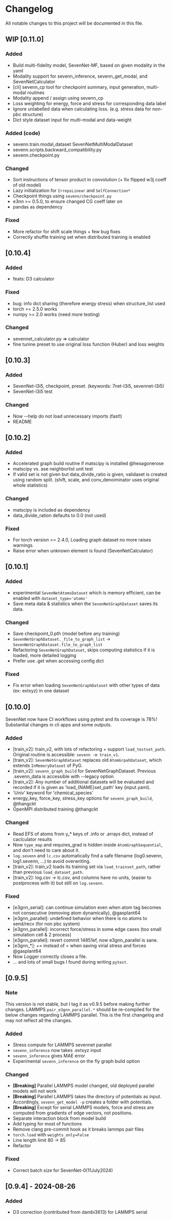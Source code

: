 # Changelog
All notable changes to this project will be documented in this file.


## WIP [0.11.0]
### Added
- Build multi-fidelity model, SevenNet-MF, based on given modality in the yaml
- Modality support for sevenn_inference, sevenn_get_modal, and SevenNetCalculator
- [cli] sevenn_cp tool for checkpoint summary, input generation, multi-modal routines
- Modality append / assign using sevenn_cp
- Loss weighting for energy, force and stress for corresponding data label
- Ignore unlabelled data when calculating loss. (e.g. stress data for non-pbc structure)
- Dict style dataset input for multi-modal and data-weight

### Added (code)
- sevenn.train.modal_dataset SevenNetMultiModalDataset
- sevenn.scripts.backward_compatibility.py
- sevenn.checkpoint.py

### Changed
- Sort instructions of tensor product in convolution (+ fix flipped w3j coeff of old model)
- Lazy initialization for `IrrepsLinear` and `SelfConnection*`
- Checkpoint things using `sevenn/checkpoint.py`
- e3nn >= 0.5.0, to ensure changed CG coeff later on
- pandas as dependency

### Fixed
- More refactor for shift scale things + few bug fixes
- Correctly shuffle training set when distributed training is enabled


## [0.10.4]
### Added
- feats: D3 calculator
### Fixed
- bug: info dict sharing (therefore energy stress) when structure_list used
- torch >= 2.5.0 works
- numpy >= 2.0 works (need more testing)
### Changed
- sevennet_calculator.py => calculator
- fine tunine preset to use original loss function (Huber) and loss weights


## [0.10.3]
### Added
- SevenNet-l3i5, checkpoint, preset. (keywords: 7net-l3i5, sevennet-l3i5)
- SevenNet-l3i5 test
### Changed
- Now --help do not load unnecessary imports (fast!)
- README


## [0.10.2]
### Added
- Accelerated graph build routine if matscipy is installed  @hexagonerose
- matscipy vs. ase neighborlist unit test
- If valid set is not given but data_divide_ratio is given, validaset is created using random split. (shift, scale, and conv_denoiminator uses original whole statistics)
### Changed
- matscipy is included as dependency
- data_divide_ration defaults to 0.0 (not used)
### Fixed
- For torch version >= 2.4.0, Loading graph dataset no more raises warnings.
- Raise error when unknown element is found (SevenNetCalculator)

## [0.10.1]
### Added
- experimental `SevenNetAtomsDataset` which is memory efficient, can be enabled with `dataset_type='atoms'`
- Save meta data & statistics when the `SevenNetGraphDataset` saves its data.
### Changed
- Save checkpoint_0.pth (model before any training)
- `SevenNetGraphDataset._file_to_graph_list` -> `SevenNetGraphDataset.file_to_graph_list`
- Refactoring `SevenNetGraphDataset`, skips computing statistics if it is loaded, more detailed logging
- Prefer use .get when accessing config dict
### Fixed
- Fix error when loading `SevenNetGraphDataset` with other types of data (ex: extxyz) in one dataset


## [0.10.0]
SevenNet now have CI workflows using pytest and its coverage is 78%!
Substantial changes in cli apps and some outputs.

### Added
- [train_v2]: train_v2, with lots of refactoring + support `load_testset_path`. Original routine is accessible: `sevenn -m train_v1`.
- [train_v2]: `SevenNetGraphDataset` replaces old `AtomGrpahDataset`, which extends `InMemoryDataset` of PyG.
- [train_v2]: `sevenn_graph_build` for SevenNetGraphDataset. Previous .sevenn_data is accessible with --legacy option
- [train_v2]: Any number of additional datasets will be evaluated and recorded if it is given as 'load_{NAME}set_path' key (input.yaml).
- 'Univ' keyword for 'chemical_species'
- energy_key, force_key, stress_key options for `sevenn_graph_build`, @thangckt
- OpenMPI distributed training @thangckt
### Changed
- Read EFS of atoms from y_* keys of .info or .arrays dict, instead of caclculator results
- Now `type_map` and requires_grad is hidden inside `AtomGraphSequential`, and don't need to care about it.
- `log.sevenn` and `lc.csv` automatically find a safe filename (log0.sevenn, log1.sevenn, ...) to avoid overwriting.
- [train_v2]: train_v2 loads its training set via `load_trainset_path`, rather than previous `load_dataset_path`.
- [train_v2]: log.csv -> lc.csv, and columns have no units, (easier to postprocess with it) but still on `log.sevenn`.
### Fixed
- [e3gnn_serial]: can continue simulation even when atom tag becomes not consecutive (removing atom dynamically), @gasplant64
- [e3gnn_parallel]: undefined behavior when there is no atoms to send/recv (for non pbc system)
- [e3gnn_parallel]: incorrect force/stress in some edge cases (too small simulation cell & 2 process)
- [e3gnn_parallel]: revert commit 14851ef, now e3gnn_parallel is sane.
- [e3gnn_*]: += instead of = when saving virial stress and forces @gasplant64
- Now Logger correctly closes a file.
- ... and lots of small bugs I found during writing `pytest`.

## [0.9.5]
### Note
This version is not stable, but I tag it as v0.9.5 before making further changes.
LAMMPS `pair_e3gnn_parallel.*` should be re-compiled for the below changes regarding LAMMPS parallel.
This is the first changelog and may not reflect all the changes.
### Added
- Stress compute for LAMMPS sevennet parallel
- `sevenn_inference` now takes .extxyz input
- `sevenn_inference` gives MAE error
- Experimental `sevenn_inference` on the fly graph build option
### Changed
- **[Breaking]** Parallel LAMMPS model changed, old deployed parallel models will not work
- **[Breaking]** Parallel LAMMPS takes the directory of potentials as input. Accordingly, `sevenn_get_model -p` creates a folder with potentials.
- **[Breaking]** Except for serial LAMMPS models, force and stress are computed from gradients of edge vectors, not positions.
- Separate interaction block from model build
- Add typing for most of functions
- Remove clang pre-commit hook as it breaks lammps pair files
- `torch.load` with `weights_only=False`
- Line length limit 80 -> 85
- Refactor
### Fixed
- Correct batch size for SevenNet-0(11July2024)

## [0.9.4] - 2024-08-26
### Added
- D3 correction (contributed from dambi3613) for LAMMPS serial

